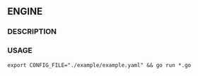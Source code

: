## ENGINE

### DESCRIPTION

### USAGE

```
export CONFIG_FILE="./example/example.yaml" && go run *.go
```

